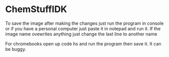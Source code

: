 # ChemStuffIDK

To save the image after making the changes
just run the program in console or if you 
have a personal computer just paste it in
notepad and run it. If the image name ovewrites
anything just change the last line to another name

For chromebooks open up code hs and run the program then
save it. It can be buggy.
